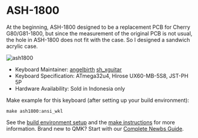 # ASH-1800

At the beginning, ASH-1800 designed to be a replacement PCB for Cherry G80/G81-1800, but since the measurement of the original PCB is not usual, the hole in ASH-1800 does not fit with the case. So I designed a sandwich acrylic case.

![ash1800](https://i.imgur.com/etANGxc.jpg)

* Keyboard Maintainer: [angelbirth](https://github.com/angelbirth)
                       [sh_xguitar](https://github.com/sh-xguitar)
* Keyboard Specification: ATmega32u4, Hirose UX60-MB-5S8, JST-PH 5P
* Hardware Availability: Sold in Indonesia only

Make example for this keyboard (after setting up your build environment):

    make ash1800:ansi_wkl

See the [build environment setup](https://docs.qmk.fm/#/getting_started_build_tools) and the [make instructions](https://docs.qmk.fm/#/getting_started_make_guide) for more information. Brand new to QMK? Start with our [Complete Newbs Guide](https://docs.qmk.fm/#/newbs).
